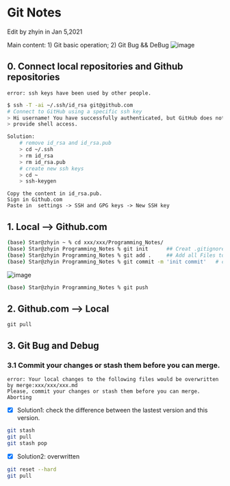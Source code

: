 # Git Notes
Edit by zhyin in Jan 5,2021

Main content: 1) Git basic operation; 2) Git Bug && DeBug
![image](https://upload-images.jianshu.io/upload_images/4991519-8aa5cd170adb37f2.png?imageMogr2/auto-orient/strip|imageView2/2/w/900/format/webp)

## 0. Connect local repositories and Github repositories
    error: ssh keys have been used by other people.

```zsh
$ ssh -T -ai ~/.ssh/id_rsa git@github.com
# Connect to GitHub using a specific ssh key
> Hi username! You have successfully authenticated, but GitHub does not
> provide shell access.
```
```zsh
Solution:
    # remove id_rsa and id_rsa.pub
    > cd ~/.ssh
    > rm id_rsa
    > rm id_rsa.pub
    # create new ssh keys
    > cd ~
    > ssh-keygen
```

    Copy the content in id_rsa.pub.
    Sign in Github.com 
    Paste in  settings -> SSH and GPG keys -> New SSH key

## 1. Local --> Github.com
``` zsh
(base) Star@zhyin ~ % cd xxx/xxx/Programming_Notes/
(base) Star@zhyin Programming_Notes % git init      ## Creat .gitignore 
(base) Star@zhyin Programming_Notes % git add .     ## Add all Files to staging area
(base) Star@zhyin Programming_Notes % git commit -m 'init commit'   # commit to git directory
```
![image](https://upload-images.jianshu.io/upload_images/3807682-c011a8ccb5122d4f.png?imageMogr2/auto-orient/strip|imageView2/2/w/574/format/webp)
```zsh
(base) Star@zhyin Programming_Notes % git push
```
## 2. Github.com --> Local
    git pull
## 3. Git Bug and Debug
### 3.1 Commit your changes or stash them before you can merge.
    error: Your local changes to the following files would be overwritten by merge:xxx/xxx/xxx.md
    Please, commit your changes or stash them before you can merge.
    Aborting
 - [x] Solution1: check the difference between the lastest version and this version.
```zsh
git stash
git pull
git stash pop
```
 - [x] Solution2: overwritten
```zsh
git reset --hard
git pull
```